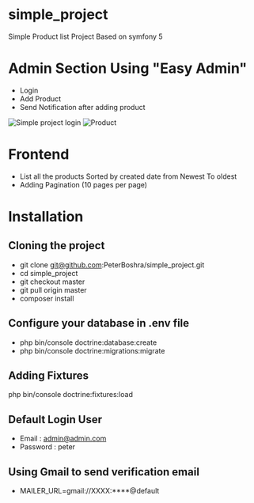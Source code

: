 # simple_project
Simple Product list Project Based on symfony 5 

# Admin Section Using "Easy Admin"
- Login
- Add Product 
- Send Notification after adding product

![Simple project login](https://user-images.githubusercontent.com/7303506/104508051-561a2c80-55f0-11eb-9cf3-a6e8b999e9e0.png)
![Product](https://user-images.githubusercontent.com/7303506/104508219-937eba00-55f0-11eb-8df1-20db3fb02fbe.png)


# Frontend 
- List all the products Sorted by created date from Newest To oldest 
- Adding Pagination (10 pages per page)

# Installation 

## Cloning the project
- git clone git@github.com:PeterBoshra/simple_project.git
- cd simple_project 
- git checkout master 
- git pull origin master 
- composer install 

## Configure your database in .env file 

- php bin/console doctrine:database:create 
- php bin/console doctrine:migrations:migrate

## Adding Fixtures 
php bin/console doctrine:fixtures:load  

## Default Login User 

- Email : admin@admin.com
- Password : peter
  
## Using Gmail to send verification email 
- MAILER_URL=gmail://XXXX:****@default


